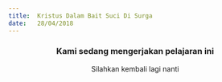 ```yaml
---
title:  Kristus Dalam Bait Suci Di Surga
date:   28/04/2018
---
```


### <center>Kami sedang mengerjakan pelajaran ini</center>
<center>Silahkan kembali lagi nanti</center>